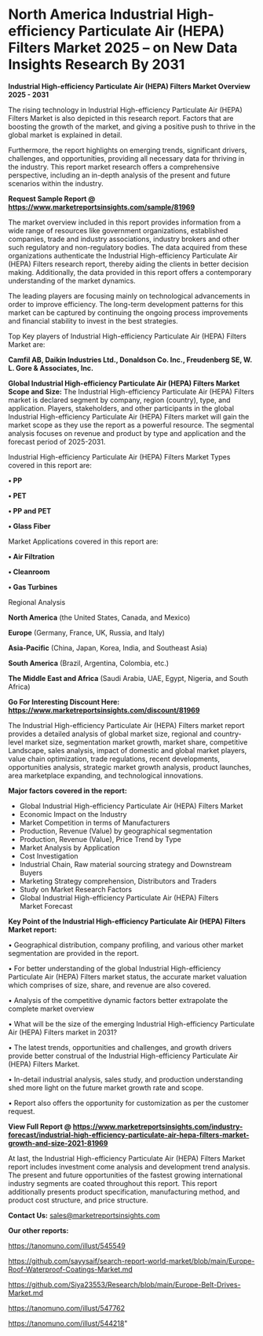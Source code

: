 # North America Industrial High-efficiency Particulate Air (HEPA) Filters Market 2025 – on New Data Insights Research By 2031

<Strong> Industrial High-efficiency Particulate Air (HEPA) Filters Market Overview 2025 - 2031</strong>

The rising technology in Industrial High-efficiency Particulate Air (HEPA) Filters Market is also depicted in this research report. Factors that are boosting the growth of the market, and giving a positive push to thrive in the global market is explained in detail.

Furthermore, the report highlights on emerging trends, significant drivers, challenges, and opportunities, providing all necessary data for thriving in the industry. This report market research offers a comprehensive perspective, including an in-depth analysis of the present and future scenarios within the industry.

<strong>Request Sample Report @ <a href=https://www.marketreportsinsights.com/sample/81969>https://www.marketreportsinsights.com/sample/81969</a></strong>

The market overview included in this report provides information from a wide range of resources like government organizations, established companies, trade and industry associations, industry brokers and other such regulatory and non-regulatory bodies. The data acquired from these organizations authenticate the Industrial High-efficiency Particulate Air (HEPA) Filters research report, thereby aiding the clients in better decision making. Additionally, the data provided in this report offers a contemporary understanding of the market dynamics.

The leading players are focusing mainly on technological advancements in order to improve efficiency. The long-term development patterns for this market can be captured by continuing the ongoing process improvements and financial stability to invest in the best strategies.

Top Key players of Industrial High-efficiency Particulate Air (HEPA) Filters Market are:

<strong>Camfil AB, Daikin Industries Ltd., Donaldson Co. Inc., Freudenberg SE, W. L. Gore & Associates, Inc.</strong>

<strong><b>Global Industrial High-efficiency Particulate Air (HEPA) Filters Market Scope and Size:</b></strong>
The Industrial High-efficiency Particulate Air (HEPA) Filters market is declared segment by company, region (country), type, and application. Players, stakeholders, and other participants in the global Industrial High-efficiency Particulate Air (HEPA) Filters market will gain the market scope as they use the report as a powerful resource. The segmental analysis focuses on revenue and product by type and application and the forecast period of 2025-2031.

Industrial High-efficiency Particulate Air (HEPA) Filters Market Types covered in this report are:

<strong>• PP

• PET

• PP and PET

• Glass Fiber</strong>

Market Applications covered in this report are:

<strong>• Air Filtration

• Cleanroom

• Gas Turbines</strong> 

Regional Analysis

<strong>North America</strong> (the United States, Canada, and Mexico)

<strong>Europe</strong> (Germany, France, UK, Russia, and Italy)

<strong>Asia-Pacific</strong> (China, Japan, Korea, India, and Southeast Asia)

<strong>South America</strong> (Brazil, Argentina, Colombia, etc.)

<strong>The Middle East and Africa</strong> (Saudi Arabia, UAE, Egypt, Nigeria, and South Africa)

<strong>Go For Interesting Discount Here: <a href=https://www.marketreportsinsights.com/discount/81969>https://www.marketreportsinsights.com/discount/81969</a></strong>

The Industrial High-efficiency Particulate Air (HEPA) Filters market report provides a detailed analysis of global market size, regional and country-level market size, segmentation market growth, market share, competitive Landscape, sales analysis, impact of domestic and global market players, value chain optimization, trade regulations, recent developments, opportunities analysis, strategic market growth analysis, product launches, area marketplace expanding, and technological innovations.

<strong><b>Major factors covered in the report:</b></strong>
<ul>
  <li>Global Industrial High-efficiency Particulate Air (HEPA) Filters Market </li>
  <li>Economic Impact on the Industry</li>
  <li>Market Competition in terms of Manufacturers</li>
  <li>Production, Revenue (Value) by geographical segmentation</li>
  <li>Production, Revenue (Value), Price Trend by Type</li>
  <li>Market Analysis by Application</li>
  <li>Cost Investigation</li>
  <li>Industrial Chain, Raw material sourcing strategy and Downstream Buyers</li>
  <li>Marketing Strategy comprehension, Distributors and Traders</li>
  <li>Study on Market Research Factors</li>
  <li>Global Industrial High-efficiency Particulate Air (HEPA) Filters Market Forecast</li>
</ul>

<strong><b>Key Point of the Industrial High-efficiency Particulate Air (HEPA) Filters Market report:</b></strong>

• Geographical distribution, company profiling, and various other market segmentation are provided in the report.

• For better understanding of the global Industrial High-efficiency Particulate Air (HEPA) Filters market status, the accurate market valuation which comprises of size, share, and revenue are also covered.

• Analysis of the competitive dynamic factors better extrapolate the complete market overview

• What will be the size of the emerging Industrial High-efficiency Particulate Air (HEPA) Filters market in 2031?

• The latest trends, opportunities and challenges, and growth drivers provide better construal of the Industrial High-efficiency Particulate Air (HEPA) Filters Market.

• In-detail industrial analysis, sales study, and production understanding shed more light on the future market growth rate and scope.

• Report also offers the opportunity for customization as per the customer request.

<strong><b>View Full Report @ <a href=https://www.marketreportsinsights.com/industry-forecast/industrial-high-efficiency-particulate-air-hepa-filters-market-growth-and-size-2021-81969>https://www.marketreportsinsights.com/industry-forecast/industrial-high-efficiency-particulate-air-hepa-filters-market-growth-and-size-2021-81969</a></b></strong>


At last, the Industrial High-efficiency Particulate Air (HEPA) Filters Market report includes investment come analysis and development trend analysis. The present and future opportunities of the fastest growing international industry segments are coated throughout this report. This report additionally presents product specification, manufacturing method, and product cost structure, and price structure.

<strong>Contact Us:</strong>
sales@marketreportsinsights.com

<strong>Our other reports:</strong>

<a href=https://tanomuno.com/illust/545549>https://tanomuno.com/illust/545549</a>

<a href=https://github.com/sayysaif/search-report-world-market/blob/main/Europe-Roof-Waterproof-Coatings-Market.md>https://github.com/sayysaif/search-report-world-market/blob/main/Europe-Roof-Waterproof-Coatings-Market.md</a>

<a href=https://github.com/Siya23553/Research/blob/main/Europe-Belt-Drives-Market.md>https://github.com/Siya23553/Research/blob/main/Europe-Belt-Drives-Market.md</a>

<a href=https://tanomuno.com/illust/547762>https://tanomuno.com/illust/547762</a>

<a href=https://tanomuno.com/illust/544218>https://tanomuno.com/illust/544218</a>"

